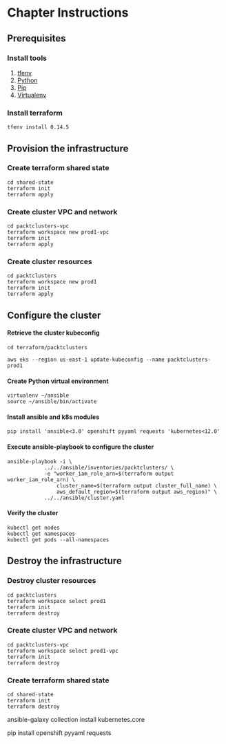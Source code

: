 # Chapter Instructions

## Prerequisites
### Install tools
 1. [tfenv](https://github.com/tfutils/tfenv)
 2. [Python](https://www.python.org/downloads/)
 3. [Pip](https://pip.pypa.io/en/stable/)
 4. [Virtualenv](https://pypi.org/project/virtualenv/)

### Install terraform
    tfenv install 0.14.5

## Provision the infrastructure

### Create terraform shared state
    cd shared-state
    terraform init
    terraform apply

### Create cluster VPC and network
    cd packtclusters-vpc
    terraform workspace new prod1-vpc
    terraform init
    terraform apply

### Create cluster resources
    cd packtclusters
    terraform workspace new prod1
    terraform init
    terraform apply

## Configure the cluster

####  Retrieve the cluster kubeconfig

    cd terraform/packtclusters

    aws eks --region us-east-1 update-kubeconfig --name packtclusters-prod1

####  Create Python virtual environment

    virtualenv ~/ansible
    source ~/ansible/bin/activate

####  Install ansible and k8s modules

    pip install 'ansible<3.0' openshift pyyaml requests 'kubernetes<12.0'

####  Execute ansible-playbook to configure the cluster

    ansible-playbook -i \
                ../../ansible/inventories/packtclusters/ \
                -e "worker_iam_role_arn=$(terraform output worker_iam_role_arn) \
                    cluster_name=$(terraform output cluster_full_name) \
                    aws_default_region=$(terraform output aws_region)" \
                ../../ansible/cluster.yaml
#### Verify the cluster

    kubectl get nodes
    kubectl get namespaces
    kubectl get pods --all-namespaces

## Destroy the infrastructure

### Destroy cluster resources
    cd packtclusters
    terraform workspace select prod1
    terraform init
    terraform destroy

### Create cluster VPC and network
    cd packtclusters-vpc
    terraform workspace select prod1-vpc
    terraform init
    terraform destroy

### Create terraform shared state
    cd shared-state
    terraform init
    terraform destroy


ansible-galaxy collection install kubernetes.core

pip install openshift pyyaml requests
